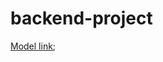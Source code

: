 # backend-project


[Model link](https://app.eraser.io/workspace/ZM6yP3FQkGAUIJA0CEzc?origin=share);
